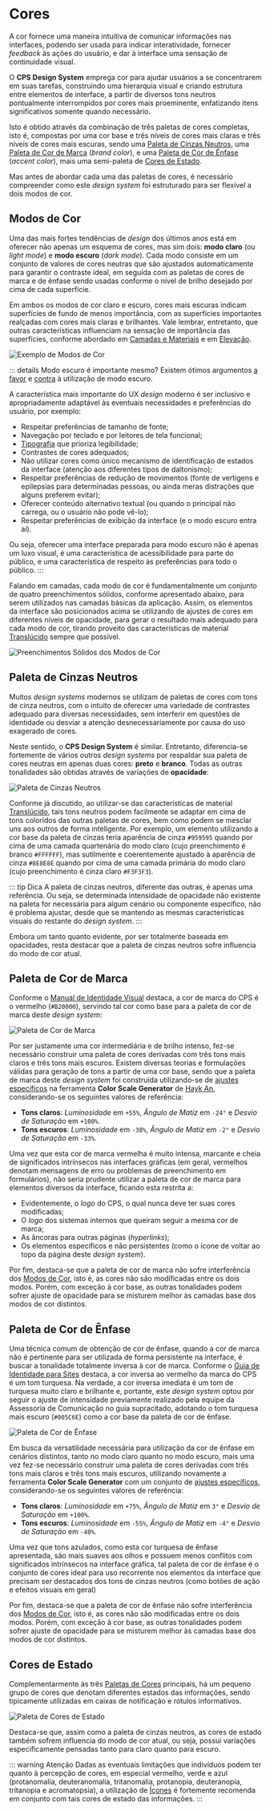 # Cores

A cor fornece uma maneira intuitiva de comunicar informações nas interfaces, podendo ser usada para indicar interatividade, fornecer _feedback_ às ações do usuário, e dar à interface uma sensação de continuidade visual.

O **CPS Design System** emprega cor para ajudar usuários a se concentrarem em suas tarefas, construindo uma hierarquia visual e criando estrutura entre elementos de interface, a partir de diversos tons neutros pontualmente interrompidos por cores mais proeminente, enfatizando itens significativos somente quando necessário.

Isto é obtido através da combinação de três paletas de cores completas, isto é, compostas por uma cor base e três níveis de cores mais claras e três níveis de cores mais escuras, sendo uma [Paleta de Cinzas Neutros](#paleta-de-cinzas-neutros), uma [Paleta de Cor de Marca](#paleta-de-cor-de-marca) (_brand color_), e uma [Paleta de Cor de Ênfase](#paleta-de-cor-de-ênfase) (_accent color_), mais uma semi-paleta de [Cores de Estado](#cores-de-estado).

Mas antes de abordar cada uma das paletas de cores, é necessário compreender como este _design system_ foi estruturado para ser flexível a dois modos de cor.

## Modos de Cor

Uma das mais fortes tendências de _design_ dos últimos anos está em oferecer não apenas um esquema de cores, mas sim dois: **modo claro** (ou _light mode_) e **modo escuro** (_dark mode_). Cada modo consiste em um conjunto de valores de cores neutras que são ajustados automaticamente para garantir o contraste ideal, em seguida com as paletas de cores de marca e de ênfase sendo usadas conforme o nível de brilho desejado por cima de cada superfície.

Em ambos os modos de cor claro e escuro, cores mais escuras indicam superfícies de fundo de menos importância, com as superfícies importantes realçadas com cores mais claras e brilhantes. Vale lembrar, entretanto, que outras características influenciam na sensação de importância das superfícies, conforme abordado em [Camadas e Materiais](./camadas-e-materiais.md) e em [Elevação](./elevacao.md).

![Exemplo de Modos de Cor](~@source/assets/images/colors-sample-modes.png)

::: details Modo escuro é importante mesmo?
Existem ótimos argumentos [a favor](https://www.snoweb.io/en/website/dark-mode/) e [contra](https://www.androidauthority.com/dark-mode-1046425/) à utilização de modo escuro.

A característica mais importante do UX _design_ moderno é ser inclusivo e apropriadamente adaptável às eventuais necessidades e preferências do usuário, por exemplo:
- Respeitar preferências de tamanho de fonte;
- Navegação por teclado e por leitores de tela funcional;
- [Tipografia](./tipografia.md) que prioriza legibilidade;
- Contrastes de cores adequados;
- Não utilizar cores como único mecanismo de identificação de estados da interface (atenção aos diferentes tipos de daltonismo);
- Respeitar preferências de redução de movimentos (fonte de vertigens e epilepsias para determinadas pessoas, ou ainda meras distrações que alguns preferem evitar);
- Oferecer conteúdo alternativo textual (ou quando o principal não carrega, ou o usuário não pode vê-lo);
- Respeitar preferências de exibição da interface (e o modo escuro entra aí).

Ou seja, oferecer uma interface preparada para modo escuro não é apenas um luxo visual, é uma característica de acessibilidade para parte do público, e uma característica de respeito às preferências para todo o público.
:::

Falando em camadas, cada modo de cor é fundamentalmente um conjunto de quatro preenchimentos sólidos, conforme apresentado abaixo, para serem utilizados nas camadas básicas da aplicação. Assim, os elementos da interface são posicionados acima se utilizando de ajustes de cores em diferentes níveis de opacidade, para gerar o resultado mais adequado para cada modo de cor, tirando proveito das características de material [Translúcido](./camadas-e-materiais.md#translúcido) sempre que possível.

![Preenchimentos Sólidos dos Modos de Cor](~@source/assets/images/colors-modes-fills.png)

## Paleta de Cinzas Neutros

Muitos _design systems_ modernos se utilizam de paletas de cores com tons de cinza neutros, com o intuito de oferecer uma variedade de contrastes adequado para diversas necessidades, sem interferir em questões de identidade ou desviar a atenção desnecessariamente por causa do uso exagerado de cores.

Neste sentido, o **CPS Design System** é similar. Entretanto, diferencia-se fortemente de vários outros _design systems_ por respaldar sua paleta de cores neutras em apenas duas cores: **preto** e **branco**. Todas as outras tonalidades são obtidas através de variações de **opacidade**:

![Paleta de Cinzas Neutros](~@source/assets/images/colors-palette-gray.png)

Conforme já discutido, ao utilizar-se das características de material [Translúcido](./camadas-e-materiais.md#translúcido), tais tons neutros podem facilmente se adaptar em cima de tons coloridos das outras paletas de cores, bem como podem se mesclar uns aos outros de forma inteligente. Por exemplo, um elemento utilizando a cor base da paleta de cinzas teria aparência de cinza `#959595` quando por cima de uma camada quartenária do modo claro (cujo preenchimento é branco `#FFFFFF`), mas sutilmente e coerentemente ajustado à aparência de cinza `#8E8E8E` quando por cima de uma camada primária do modo claro (cujo preenchimento é cinza claro `#F3F3F3`).

::: tip Dica
A paleta de cinzas neutros, diferente das outras, é apenas uma referência. Ou seja, se determinada intensidade de opacidade não existente na paleta for necessária para algum cenário ou componente específico, não é problema ajustar, desde que se mantendo as mesmas características visuais do restante do _design system_.
:::

Embora um tanto quanto evidente, por ser totalmente baseada em opacidades, resta destacar que a paleta de cinzas neutros sofre influencia do modo de cor atual.

## Paleta de Cor de Marca

Conforme o [Manual de Identidade Visual](https://www.cps.sp.gov.br/wp-content/uploads/sites/1/2020/08/manual_centro_paula_souza_gestao2019_atualizado.pdf) destaca, a cor de marca do CPS é o vermelho (`#B20000`), servindo tal cor como base para a paleta de cor de marca deste _design system_:

![Paleta de Cor de Marca](~@source/assets/images/colors-palette-brand.png)

Por ser justamente uma cor intermediária e de brilho intenso, fez-se necessário construir uma paleta de cores derivadas com três tons mais claros e três tons mais escuros. Existem diversas teorias e formulações válidas para geração de tons a partir de uma cor base, sendo que a paleta de marca deste _design system_ foi construída utilizando-se de [ajustes específicos](https://hihayk.github.io/scale/#3/3/38/55/-2/-24/100/-33/b20000/178/0/0/white) na ferramenta **Color Scale Generator** de [Hayk An](https://hayk.design/), considerando-se os seguintes valores de referência:

- **Tons claros**: _Luminosidade_ em `+55%`, _Ângulo de Matiz_ em `-24°` e _Desvio de Saturação_ em `+100%`.
- **Tons escuros**: _Luminosidade_ em `-38%`, _Ângulo de Matiz_ em `-2°` e _Desvio de Saturação_ em `-33%`.

Uma vez que esta cor de marca vermelha é muito intensa, marcante e cheia de significados intrínsecos nas interfaces gráficas (em geral, vermelhos denotam mensagens de erro ou problemas de preenchimento em formulários), não seria prudente utilizar a paleta de cor de marca para elementos diversos da interface, ficando esta restrita a:

- Evidentemente, o _logo_ do CPS, o qual nunca deve ter suas cores modificadas;
- O _logo_ dos sistemas internos que queiram seguir a mesma cor de marca;
- As âncoras para outras páginas (_hyperlinks_);
- Os elementos específicos e não persistentes (como o ícone de voltar ao topo da página deste _design system_).

Por fim, destaca-se que a paleta de cor de marca não sofre interferência dos [Modos de Cor](#modos-de-cor), isto é, as cores não são modificadas entre os dois modos. Porém, com exceção à cor base, as outras tonalidades podem sofrer ajuste de opacidade para se misturem melhor às camadas base dos modos de cor distintos.

## Paleta de Cor de Ênfase

Uma técnica comum de obtenção de cor de ênfase, quando a cor de marca não é pertinente para ser utilizada de forma persistente na interface, é buscar a tonalidade totalmente inversa à cor de marca. Conforme o [Guia de Identidade para Sites](https://www.cps.sp.gov.br/wp-content/uploads/sites/1/2021/01/guia-digital-sites-cps-2021.pdf) destaca, a cor inversa ao vermelho da marca do CPS é um tom turquesa. Na verdade, a cor inversa imediata é um tom de turquesa muito claro e brilhante e, portante, este _design system_ optou por seguir o ajuste de intensidade previamente realizado pela equipe da Assessoria de Comunicação no guia supracitado, adotando o tom turquesa mais escuro (`#005C6E`) como a cor base da paleta de cor de ênfase.

![Paleta de Cor de Ênfase](~@source/assets/images/colors-palette-accent.png)

Em busca da versatilidade necessária para utilização da cor de ênfase em cenários distintos, tanto no modo claro quanto no modo escuro, mais uma vez fez-se necessário construir uma paleta de cores derivadas com três tons mais claros e três tons mais escuros, utilizando novamente a ferramenta **Color Scale Generator** com um conjunto de [ajustes específicos](https://hihayk.github.io/scale/#3/3/55/75/-4/3/100/-40/005C6E/0/92/110/white), considerando-se os seguintes valores de referência:

- **Tons claros**: _Luminosidade_ em `+75%`, _Ângulo de Matiz_ em `3°` e _Desvio de Saturação_ em `+100%`.
- **Tons escuros**: _Luminosidade_ em `-55%`, _Ângulo de Matiz_ em `-4°` e _Desvio de Saturação_ em `-40%`.

Uma vez que tons azulados, como esta cor turquesa de ênfase apresentada, são mais suaves aos olhos e possuem menos conflitos com significados intrínsecos na interface gráfica, tal paleta de cor de ênfase é o conjunto de cores ideal para uso recorrente nos elementos da interface que precisam ser destacados dos tons de cinzas neutros (como botões de ação e efeitos visuais em geral)

Por fim, destaca-se que a paleta de cor de ênfase não sofre interferência dos [Modos de Cor](#modos-de-cor), isto é, as cores não são modificadas entre os dois modos. Porém, com exceção à cor base, as outras tonalidades podem sofrer ajuste de opacidade para se misturem melhor às camadas base dos modos de cor distintos.

## Cores de Estado

Complementarmente às três [Paletas de Cores](#paletas-de-cores) principais, há um pequeno grupo de cores que denotam diferentes estados das informações, sendo tipicamente utilizadas em caixas de notificação e rótulos informativos.

![Paleta de Cores de Estado](~@source/assets/images/colors-states.png)

Destaca-se que, assim como a paleta de cinzas neutros, as cores de estado também sofrem influencia do modo de cor atual, ou seja, possui variações especificamente pensadas tanto para claro quanto para escuro.

::: warning Atenção
Dadas as eventuais limitações que indivíduos podem ter quanto à percepção de cores, em especial vermelho, verde e azul (protanomalia, deuteranomalia, tritanomalia, protanopia, deuteranopia, tritanopia e acromatopsia), a utilização de [Ícones](./icones.md) é fortemente recomenda em conjunto com tais cores de estado das informações.
:::
